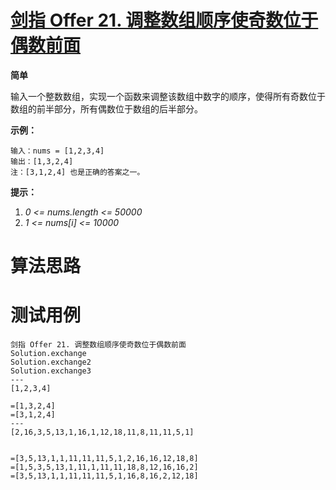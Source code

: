 # [剑指 Offer 21. 调整数组顺序使奇数位于偶数前面][cnTitle]

**简单**

输入一个整数数组，实现一个函数来调整该数组中数字的顺序，使得所有奇数位于数组的前半部分，所有偶数位于数组的后半部分。



**示例：** 

```
输入：nums = [1,2,3,4]
输出：[1,3,2,4] 
注：[3,1,2,4] 也是正确的答案之一。
```



**提示：** 

1.  *0 <= nums.length <= 50000*  
2.  *1 <= nums[i] <= 10000* 




# 算法思路

# 测试用例
```
剑指 Offer 21. 调整数组顺序使奇数位于偶数前面
Solution.exchange
Solution.exchange2
Solution.exchange3
---
[1,2,3,4]

=[1,3,2,4]
=[3,1,2,4]
---
[2,16,3,5,13,1,16,1,12,18,11,8,11,11,5,1]


=[3,5,13,1,1,11,11,11,5,1,2,16,16,12,18,8]
=[1,5,3,5,13,1,11,1,11,11,18,8,12,16,16,2]
=[3,5,13,1,1,11,11,11,5,1,16,8,16,2,12,18]
```

[cnTitle]: https://leetcode-cn.com/problems/diao-zheng-shu-zu-shun-xu-shi-qi-shu-wei-yu-ou-shu-qian-mian-lcof/
